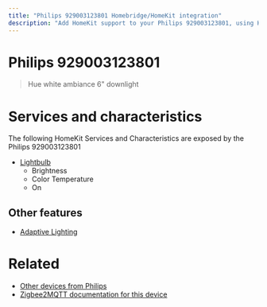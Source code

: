 ```yaml
---
title: "Philips 929003123801 Homebridge/HomeKit integration"
description: "Add HomeKit support to your Philips 929003123801, using Homebridge, Zigbee2MQTT and homebridge-z2m."
---
```

<!---
This file has been GENERATED using src/docgen/docgen.ts
DO NOT EDIT THIS FILE MANUALLY!
-->
# Philips 929003123801
> Hue white ambiance 6" downlight


# Services and characteristics
The following HomeKit Services and Characteristics are exposed by
the Philips 929003123801

* [Lightbulb](../../light.md)
  * Brightness
  * Color Temperature
  * On

## Other features
* [Adaptive Lighting](../../light.md)

# Related
* [Other devices from Philips](../index.md#philips)
* [Zigbee2MQTT documentation for this device](https://www.zigbee2mqtt.io/devices/929003123801.html)